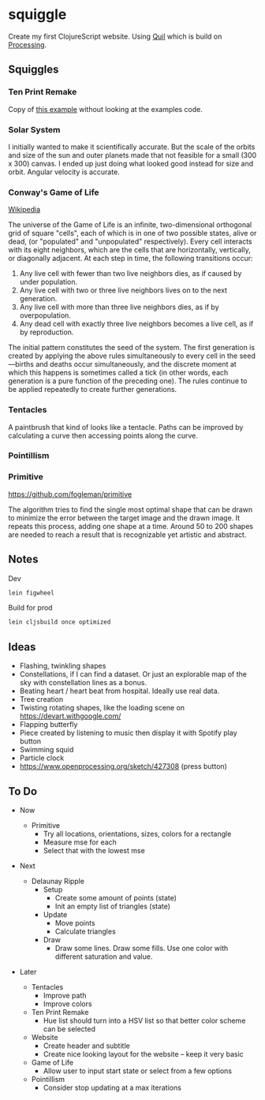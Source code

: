 # squiggle

Create my first ClojureScript website. Using [Quil](http://quil.info) which is build on [Processing](https://processing.org/).

## Squiggles

### Ten Print Remake

Copy of [this example](http://quil.info/sketches/local/c8a0c07b009b4f5d29e5a30e444ffc741fd99ccef22598ddc78bf0f5ca8571af) without looking at the examples code.

### Solar System

I initially wanted to make it scientifically accurate. But the scale of the orbits and size of the sun and outer planets made that not feasible for a small (300 x 300) canvas. I ended up just doing what looked good instead for size and orbit. Angular velocity is accurate.

### Conway's Game of Life

[Wikipedia](https://en.wikipedia.org/wiki/Conway%27s_Game_of_Life)

The universe of the Game of Life is an infinite, two-dimensional orthogonal grid of
square "cells", each of which is in one of two possible states, alive or dead,
(or "populated" and "unpopulated" respectively). Every cell interacts with its eight
neighbors, which are the cells that are horizontally, vertically, or diagonally adjacent.
At each step in time, the following transitions occur:

1. Any live cell with fewer than two live neighbors dies, as if caused by under population.
2. Any live cell with two or three live neighbors lives on to the next generation.
3. Any live cell with more than three live neighbors dies, as if by overpopulation.
4. Any dead cell with exactly three live neighbors becomes a live cell, as if by reproduction.

The initial pattern constitutes the seed of the system. The first generation is created by
applying the above rules simultaneously to every cell in the seed—births and deaths occur
simultaneously, and the discrete moment at which this happens is sometimes called a tick
(in other words, each generation is a pure function of the preceding one). The rules continue
to be applied repeatedly to create further generations.

### Tentacles

A paintbrush that kind of looks like a tentacle. Paths can be improved by calculating a curve then accessing points along the curve.

### Pointillism

### Primitive

https://github.com/fogleman/primitive

The algorithm tries to find the single most optimal shape that can be drawn to minimize the error between the target image and the drawn image. It repeats this process, adding one shape at a time. Around 50 to 200 shapes are needed to reach a result that is recognizable yet artistic and abstract.

## Notes

Dev

```bash
lein figwheel
```

Build for prod

```bash
lein cljsbuild once optimized
```

## Ideas

- Flashing, twinkling shapes
- Constellations, if I can find a dataset. Or just an explorable map of the sky with constellation lines as a bonus.
- Beating heart / heart beat from hospital. Ideally use real data.
- Tree creation
- Twisting rotating shapes, like the loading scene on https://devart.withgoogle.com/
- Flapping butterfly
- Piece created by listening to music then display it with Spotify play button
- Swimming squid
- Particle clock
- https://www.openprocessing.org/sketch/427308 (press button)

## To Do

- Now
  - Primitive
    - Try all locations, orientations, sizes, colors for a rectangle
    - Measure mse for each
    - Select that with the lowest mse

- Next
  - Delaunay Ripple
    - Setup
      - Create some amount of points (state)
      - Init an empty list of triangles (state)
    - Update
      - Move points
      - Calculate triangles
    - Draw
      - Draw some lines. Draw some fills. Use one color with different saturation and value.

- Later
  - Tentacles
    - Improve path
    - Improve colors
  - Ten Print Remake
    - Hue list should turn into a HSV list so that better color scheme can be selected
  - Website
    - Create header and subtitle
    - Create nice looking layout for the website – keep it very basic
  - Game of Life
    - Allow user to input start state or select from a few options
  - Pointillism
    - Consider stop updating at a max iterations
